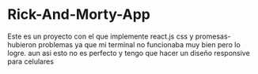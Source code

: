 # Rick-And-Morty-App
Este es un proyecto con el que implemente react.js css y promesas- hubieron problemas ya que mi terminal no funcionaba muy bien pero lo logre. aun asi esto no es perfecto y tengo que hacer un diseño responsive para celulares
